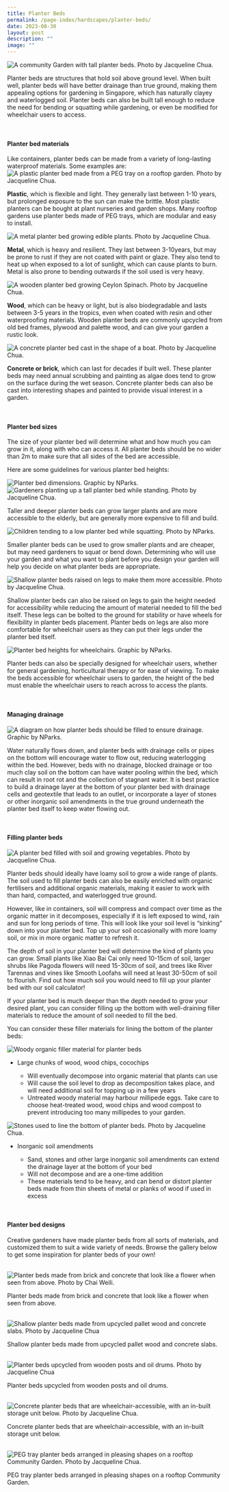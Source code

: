 ```yaml
---
title: Planter Beds
permalink: /page-index/hardscapes/planter-beds/
date: 2023-08-30
layout: post
description: ""
image: ""
---
```

<section>
	<img title="A community Garden with tall planter beds. Photo by Jacqueline Chua." src="/images/Garden%20design/OpenGarden_JacChua.jpg">
	<p>Planter beds are structures that hold soil above ground level. When built well, planter beds will have better drainage than true ground, making them appealing options for gardening in Singapore, which has naturally clayey and waterlogged soil. Planter beds can also be built tall enough to reduce the need for bending or squatting while gardening, or even be modified for wheelchair users to access.</p>
	<br>
</section>

<section>
	<h4>Planter bed materials</h4>
	<p>Like containers, planter beds can be made from a variety of long-lasting waterproof materials. Some examples are:
	<img title="A plastic planter bed made from a PEG tray on a rooftop garden. Photo by Jacqueline Chua." src="/images/Garden%20design/BishanEastZone6_JacChua%20(2).jpg">
	</p><p><b>Plastic</b>, which is flexible and light. They generally last between 1-10 years, but prolonged exposure to the sun can make the brittle. Most plastic planters can be bought at plant nurseries and garden shops. Many rooftop gardens use planter beds made of PEG trays, which are modular and easy to install.</p> 
	<img title="A metal planter bed growing edible plants. Photo by Jacqueline Chua." src="/images/Hardscapes/PlanterBed%20(25).jpg">
	<p><b>Metal</b>, which is heavy and resilient. They last between 3-10years, but may be prone to rust if they are not coated with paint or glaze. They also tend to heat up when exposed to a lot of sunlight, which can cause plants to burn. Metal is also prone to bending outwards if the soil used is very heavy.</p> 
	<img title="A wooden planter bed growing Ceylon Spinach. Photo by Jacqueline Chua." src="/images/Hardscapes/PlanterBed%20(23).jpg">
	<p><b>Wood</b>, which can be heavy or light, but is also biodegradable and lasts between 3-5 years in the tropics, even when coated with resin and other waterproofing materials. Wooden planter beds are commonly upcycled from old bed frames, plywood and palette wood, and can give your garden a rustic look. </p>
	<img title="A concrete planter bed cast in the shape of a boat. Photo by Jacqueline Chua." src="/images/Hardscapes/PlanterBed%20(13).jpg">
	<p><b>Concrete or brick</b>, which can last for decades if built well. These planter beds may need annual scrubbing and painting as algae does tend to grow on the surface during the wet season. Concrete planter beds can also be cast into interesting shapes and painted to provide visual interest in a garden.</p> 
	<br>
</section>

<section>
	<h4>Planter bed sizes</h4>
	<p>The size of your planter bed will determine what and how much you can grow in it, along with who can access it. All planter beds should be no wider than 2m to make sure that all sides of the bed are accessible.</p>
	<p>Here are some guidelines for various planter bed heights:</p>
	<img title="Planter bed dimensions. Graphic by NParks." src="/images/picture1.png"> 
	<img title="Gardeners planting up a tall planter bed while standing. Photo by Jacqueline Chua." src="/images/Gardeners/Planting%20(5).jpg">
	<p>Taller and deeper planter beds can grow larger plants and are more accessible to the elderly, but are generally more expensive to fill and build.</p>
	<img title="Children tending to a low planter bed while squatting. Photo by NParks." src="/images/Gardeners/Kids%20(5).jpg">
	<p>Smaller planter beds can be used to grow smaller plants and are cheaper, but may need gardeners to squat or bend down. Determining who will use your garden and what you want to plant before you design your garden will help you decide on what planter beds are appropriate.</p> 
	<img title="Shallow planter beds raised on legs to make them more accessible. Photo by Jacqueline Chua." src="/images/Hardscapes/TablePlanterBed_JacChua%20(4).jpg"> 
	<p>Shallow planter beds can also be raised on legs to gain the height needed for accessibility while reducing the amount of material needed to fill the bed itself. These legs can be bolted to the ground for stability or have wheels for flexibility in planter beds placement. Planter beds on legs are also more comfortable for wheelchair users as they can put their legs under the planter bed itself.</p> 
	<img title="Planter bed heights for wheelchairs. Graphic by NParks." src="/images/picture2.png">
	<p>Planter beds can also be specially designed for wheelchair users, whether for general gardening, horticultural therapy or for ease of viewing. To make the beds accessible for wheelchair users to garden, the height of the bed must enable the wheelchair users to reach across to access the plants.</p> 
	<br>
</section>

<section>
	<h4>Managing drainage</h4>
	<img title="A diagram on how planter beds should be filled to ensure drainage. Graphic by NParks." src="/images/picture3.png"> 
	<p>Water naturally flows down, and planter beds with drainage cells or pipes on the bottom will encourage water to flow out, reducing waterlogging within the bed. However, beds with no drainage, blocked drainage or too much clay soil on the bottom can have water pooling within the bed, which can result in root rot and the collection of stagnant water.  It is best practice to build a drainage layer at the bottom of your planter bed with drainage cells and geotextile that leads to an outlet, or incorporate a layer of stones or other inorganic soil amendments in the true ground underneath the planter bed itself to keep water flowing out.</p>
	<br>
</section>

<section>
	<h4>Filling planter beds</h4>
	<img title="A planter bed filled with soil and growing vegetables. Photo by Jacqueline Chua." src="/images/Horti%20techniques/Spacing_JacChua%20(1).jpg"> 
	<p>Planter beds should ideally have loamy soil to grow a wide range of plants. The soil used to fill planter beds can also be easily enriched with organic fertilisers and additional organic materials, making it easier to work with than hard, compacted, and waterlogged true ground.</p> 
	<p>However, like in containers, soil will compress and compact over time as the organic matter in it decomposes, especially if it is left exposed to wind, rain and sun for long periods of time. This will look like your soil level is “sinking” down into your planter bed. Top up your soil occasionally with more loamy soil, or mix in more organic matter to refresh it.</p> 
	<p>The depth of soil in your planter bed will determine the kind of plants you can grow. Small plants like Xiao Bai Cai only need 10-15cm of soil, larger shrubs like Pagoda flowers will need 15-30cm of soil, and trees like River Tarennas and vines like Smooth Loofahs will need at least 30-50cm of soil to flourish. Find out how much soil you would need to fill up your planter bed with our soil calculator!</p> 
	<p>If your planter bed is much deeper than the depth needed to grow your desired plant, you can consider filling up the bottom with well-draining filler materials to reduce the amount of soil needed to fill the bed.</p>
	<p>You can consider these filler materials for lining the bottom of the planter beds:</p>
	<img title="Woody organic filler material for planter beds" src="/images/Horti%20techniques/Mulch_PineBark_Jacchua.jpg"> 
	<ul>
		<li>Large chunks of wood, wood chips, cocochips</li>
			<ul>
				<li>Will eventually decompose into organic material that plants can use</li>
				<li>Will cause the soil level to drop as decomposition takes place, and will need additional soil for topping up in a few years</li>
				<li>Untreated woody material may harbour millipede eggs. Take care to choose heat-treated wood, wood chips and wood compost to prevent introducing too many millipedes to your garden.</li>
			</ul>
	</ul>
	<img title="Stones used to line the bottom of planter beds. Photo by Jacqueline Chua." src="/images/Horti%20techniques/SoilAmendment_Grit_Jacchua%20(4).jpg"> 
<ul>
	<li>Inorganic soil amendments</li>
		<ul>
			<li>Sand, stones and other large inorganic soil amendments can extend the drainage layer at the bottom of your bed</li>
			<li>Will not decompose and are a one-time addition</li>
			<li>These materials tend to be heavy, and can bend or distort planter beds made from thin sheets of metal or planks of wood if used in excess</li>
		</ul>
	</ul>
	<br>
</section>

<section>
	<h4>Planter bed designs</h4>
	<p>Creative gardeners have made planter beds from all sorts of materials, and customized them to suit a wide variety of needs. Browse the gallery below to get some inspiration for planter beds of your own!</p><br>
	<img title="Planter beds made from brick and concrete that look like a flower when seen from above. Photo by Chai Weili." src="/images/Garden%20design/WoodlandsZone5_JacChua.jpg"> 
	<p>Planter beds made from brick and concrete that look like a flower when seen from above.</p><br>
	<img title="Shallow planter beds made from upcycled pallet wood and concrete slabs. Photo by Jacqueline Chua" src="/images/Hardscapes/PlanterBed%20(12).jpg"> 
	<p>Shallow planter beds made from upcycled pallet wood and concrete slabs.</p><br>
	<img title="Planter beds upcycled from wooden posts and oil drums. Photo by Jacqueline Chua" src="/images/Hardscapes/Upcycling_JacChua%20(4).jpg"> 
	<p>Planter beds upcycled from wooden posts and oil drums.</p><br>
	<img title="Concrete planter beds that are wheelchair-accessible, with an in-built storage unit below. Photo by Jacqueline Chua." src="/images/Garden%20design/TampinesArcadia_JacChua%20(2).jpg">
	<p>Concrete planter beds that are wheelchair-accessible, with an in-built storage unit below. </p><br>
	<img title="PEG tray planter beds arranged in pleasing shapes on a rooftop Community Garden. Photo by Jacqueline Chua." src="/images/Garden%20design/BuonaVistaZoneC_JacChua.jpg">
	<p>PEG tray planter beds arranged in pleasing shapes on a rooftop Community Garden.</p>
	<br>
</section>